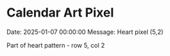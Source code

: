# Calendar Art Pixel

Date: 2025-01-07 00:00:00
Message: Heart pixel (5,2)

Part of heart pattern - row 5, col 2
